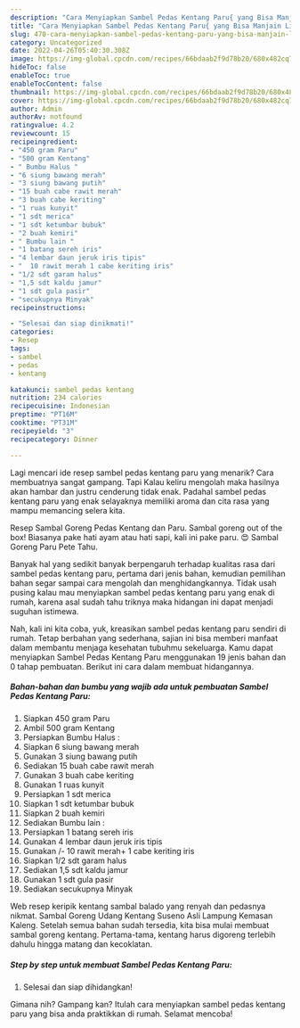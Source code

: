 ```yaml
---
description: "Cara Menyiapkan Sambel Pedas Kentang Paru{ yang Bisa Manjain Lidah,  Menu Buat lebaran"
title: "Cara Menyiapkan Sambel Pedas Kentang Paru{ yang Bisa Manjain Lidah,  Menu Buat lebaran"
slug: 470-cara-menyiapkan-sambel-pedas-kentang-paru-yang-bisa-manjain-lidah-menu-buat-lebaran
category: Uncategorized
date: 2022-04-26T05:40:30.308Z
image: https://img-global.cpcdn.com/recipes/66bdaab2f9d78b20/680x482cq70/sambel-pedas-kentang-paru-foto-resep-utama.jpg
hideToc: false
enableToc: true
enableTocContent: false
thumbnail: https://img-global.cpcdn.com/recipes/66bdaab2f9d78b20/680x482cq70/sambel-pedas-kentang-paru-foto-resep-utama.jpg
cover: https://img-global.cpcdn.com/recipes/66bdaab2f9d78b20/680x482cq70/sambel-pedas-kentang-paru-foto-resep-utama.jpg
author: Admin
authorAv: notfound
ratingvalue: 4.2
reviewcount: 15
recipeingredient:
- "450 gram Paru"
- "500 gram Kentang"
- " Bumbu Halus "
- "6 siung bawang merah"
- "3 siung bawang putih"
- "15 buah cabe rawit merah"
- "3 buah cabe keriting"
- "1 ruas kunyit"
- "1 sdt merica"
- "1 sdt ketumbar bubuk"
- "2 buah kemiri"
- " Bumbu lain "
- "1 batang sereh iris"
- "4 lembar daun jeruk iris tipis"
- "  10 rawit merah 1 cabe keriting iris"
- "1/2 sdt garam halus"
- "1,5 sdt kaldu jamur"
- "1 sdt gula pasir"
- "secukupnya Minyak"
recipeinstructions:

- "Selesai dan siap dinikmati!"
categories:
- Resep
tags:
- sambel
- pedas
- kentang

katakunci: sambel pedas kentang 
nutrition: 234 calories
recipecuisine: Indonesian
preptime: "PT16M"
cooktime: "PT31M"
recipeyield: "3"
recipecategory: Dinner

---
```



Lagi mencari ide resep sambel pedas kentang paru yang menarik? Cara membuatnya sangat gampang. Tapi Kalau keliru mengolah maka hasilnya akan hambar dan justru cenderung tidak enak. Padahal sambel pedas kentang paru yang enak selayaknya memiliki aroma dan cita rasa yang mampu memancing selera kita.


Resep Sambal Goreng Pedas Kentang dan Paru. Sambal goreng out of the box! Biasanya pake hati ayam atau hati sapi, kali ini pake paru. 😍 Sambal Goreng Paru Pete Tahu.

Banyak hal yang sedikit banyak berpengaruh terhadap kualitas rasa dari sambel pedas kentang paru, pertama dari jenis bahan, kemudian pemilihan bahan segar sampai cara mengolah dan menghidangkannya. Tidak usah pusing kalau mau menyiapkan sambel pedas kentang paru yang enak di rumah, karena asal sudah tahu triknya maka hidangan ini dapat menjadi suguhan istimewa.


Nah, kali ini kita coba, yuk, kreasikan sambel pedas kentang paru sendiri di rumah. Tetap berbahan yang sederhana, sajian ini bisa memberi manfaat dalam membantu menjaga kesehatan tubuhmu sekeluarga. Kamu dapat menyiapkan Sambel Pedas Kentang Paru menggunakan 19 jenis bahan dan 0 tahap pembuatan. Berikut ini cara dalam membuat hidangannya.

<!--inarticleads1-->

##### Bahan-bahan dan bumbu yang wajib ada untuk pembuatan Sambel Pedas Kentang Paru:

1. Siapkan 450 gram Paru
1. Ambil 500 gram Kentang
1. Persiapkan  Bumbu Halus :
1. Siapkan 6 siung bawang merah
1. Gunakan 3 siung bawang putih
1. Sediakan 15 buah cabe rawit merah
1. Gunakan 3 buah cabe keriting
1. Gunakan 1 ruas kunyit
1. Persiapkan 1 sdt merica
1. Siapkan 1 sdt ketumbar bubuk
1. Siapkan 2 buah kemiri
1. Sediakan  Bumbu lain :
1. Persiapkan 1 batang sereh iris
1. Gunakan 4 lembar daun jeruk iris tipis
1. Gunakan  /- 10 rawit merah+ 1 cabe keriting iris
1. Siapkan 1/2 sdt garam halus
1. Sediakan 1,5 sdt kaldu jamur
1. Gunakan 1 sdt gula pasir
1. Sediakan secukupnya Minyak


Web resep keripik kentang sambal balado yang renyah dan pedasnya nikmat. Sambal Goreng Udang Kentang Suseno Asli Lampung Kemasan Kaleng. Setelah semua bahan sudah tersedia, kita bisa mulai membuat sambal goreng kentang. Pertama-tama, kentang harus digoreng terlebih dahulu hingga matang dan kecoklatan. 

<!--inarticleads2-->

##### Step by step untuk membuat Sambel Pedas Kentang Paru:


1. Selesai dan siap dihidangkan!



Gimana nih? Gampang kan? Itulah cara menyiapkan sambel pedas kentang paru yang bisa anda praktikkan di rumah. Selamat mencoba!
